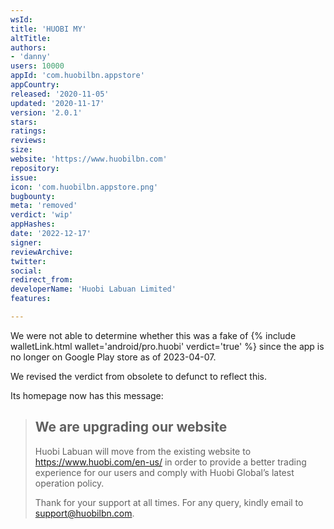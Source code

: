 ```yaml
---
wsId: 
title: 'HUOBI MY'
altTitle: 
authors:
- 'danny'
users: 10000
appId: 'com.huobilbn.appstore'
appCountry: 
released: '2020-11-05'
updated: '2020-11-17'
version: '2.0.1'
stars: 
ratings: 
reviews: 
size: 
website: 'https://www.huobilbn.com'
repository: 
issue: 
icon: 'com.huobilbn.appstore.png'
bugbounty: 
meta: 'removed'
verdict: 'wip'
appHashes: 
date: '2022-12-17'
signer: 
reviewArchive: 
twitter: 
social: 
redirect_from: 
developerName: 'Huobi Labuan Limited'
features: 

---
```


We were not able to determine whether this was a fake of {% include walletLink.html wallet='android/pro.huobi' verdict='true' %} since the app is no longer on Google Play store as of 2023-04-07. 

We revised the verdict from obsolete to defunct to reflect this. 

Its homepage now has this message: 

> ## We are upgrading our website
> 
> Huobi Labuan will move from the existing website to https://www.huobi.com/en-us/ in order to provide a better trading experience for our users and comply with Huobi Global’s latest operation policy.
>
> Thank for your support at all times. For any query, kindly email to support@huobilbn.com.

